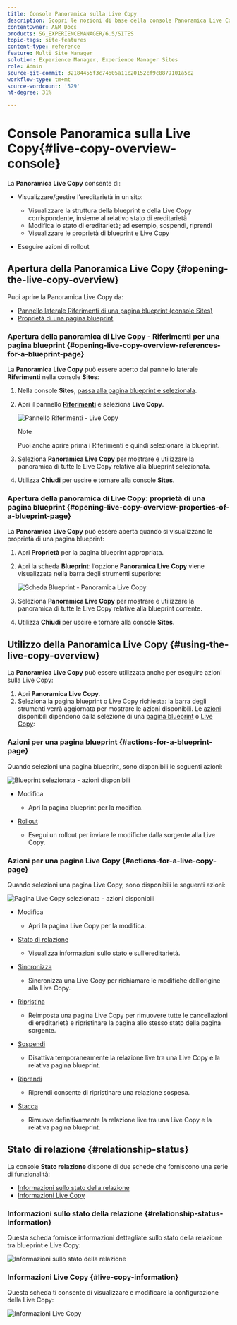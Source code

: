 ```yaml
---
title: Console Panoramica sulla Live Copy
description: Scopri le nozioni di base della console Panoramica Live Copy.
contentOwner: AEM Docs
products: SG_EXPERIENCEMANAGER/6.5/SITES
topic-tags: site-features
content-type: reference
feature: Multi Site Manager
solution: Experience Manager, Experience Manager Sites
role: Admin
source-git-commit: 32184455f3c74605a11c20152cf9c8879101a5c2
workflow-type: tm+mt
source-wordcount: '529'
ht-degree: 31%

---
```


# Console Panoramica sulla Live Copy{#live-copy-overview-console}

La **Panoramica Live Copy** consente di:

* Visualizzare/gestire l’ereditarietà in un sito:

   * Visualizzare la struttura della blueprint e della Live Copy corrispondente, insieme al relativo stato di ereditarietà
   * Modifica lo stato di ereditarietà; ad esempio, sospendi, riprendi
   * Visualizzare le proprietà di blueprint e Live Copy

* Eseguire azioni di rollout

## Apertura della Panoramica Live Copy {#opening-the-live-copy-overview}

Puoi aprire la Panoramica Live Copy da:

* [Pannello laterale Riferimenti di una pagina blueprint (console Sites)](#opening-live-copy-overview-references-for-a-blueprint-page)
* [Proprietà di una pagina blueprint](#opening-live-copy-overview-properties-of-a-blueprint-page)

### Apertura della panoramica di Live Copy - Riferimenti per una pagina blueprint {#opening-live-copy-overview-references-for-a-blueprint-page}

La **Panoramica Live Copy** può essere aperto dal pannello laterale **Riferimenti** nella console **Sites**:

1. Nella console **Sites**, [passa alla pagina blueprint e selezionala](/help/sites-authoring/basic-handling.md#viewing-and-selecting-resources).
1. Apri il pannello **[Riferimenti](/help/sites-authoring/basic-handling.md#references)** e seleziona **Live Copy**.

   ![Pannello Riferimenti - Live Copy](assets/chlimage_1-359.png)

   >[!NOTE]
   >
   >Puoi anche aprire prima i Riferimenti e quindi selezionare la blueprint.

1. Seleziona **Panoramica Live Copy** per mostrare e utilizzare la panoramica di tutte le Live Copy relative alla blueprint selezionata.
1. Utilizza **Chiudi** per uscire e tornare alla console **Sites**.

### Apertura della panoramica di Live Copy: proprietà di una pagina blueprint {#opening-live-copy-overview-properties-of-a-blueprint-page}

La **Panoramica Live Copy** può essere aperta quando si visualizzano le proprietà di una pagina blueprint:

1. Apri **Proprietà** per la pagina blueprint appropriata.
1. Apri la scheda **Blueprint**: l’opzione **Panoramica Live Copy** viene visualizzata nella barra degli strumenti superiore:

   ![Scheda Blueprint - Panoramica Live Copy](assets/chlimage_1-360.png)

1. Seleziona **Panoramica Live Copy** per mostrare e utilizzare la panoramica di tutte le Live Copy relative alla blueprint corrente.

1. Utilizza **Chiudi** per uscire e tornare alla console **Sites**.

## Utilizzo della Panoramica Live Copy {#using-the-live-copy-overview}

La **Panoramica Live Copy** può essere utilizzata anche per eseguire azioni sulla Live Copy:

1. Apri **Panoramica Live Copy**.
1. Seleziona la pagina blueprint o Live Copy richiesta: la barra degli strumenti verrà aggiornata per mostrare le azioni disponibili. Le [azioni](/help/sites-administering/msm.md#terms-used) disponibili dipendono dalla selezione di una [pagina blueprint](#actions-for-a-blueprint-page) o [Live Copy](#actions-for-a-live-copy-page):

### Azioni per una pagina blueprint {#actions-for-a-blueprint-page}

Quando selezioni una pagina blueprint, sono disponibili le seguenti azioni:

![Blueprint selezionata - azioni disponibili](assets/chlimage_1-361.png)

* Modifica

   * Apri la pagina blueprint per la modifica.

* [Rollout](/help/sites-administering/msm.md#rollout-and-synchronize)

   * Esegui un rollout per inviare le modifiche dalla sorgente alla Live Copy.

### Azioni per una pagina Live Copy {#actions-for-a-live-copy-page}

Quando selezioni una pagina Live Copy, sono disponibili le seguenti azioni:

![Pagina Live Copy selezionata - azioni disponibili](assets/chlimage_1-362.png)

* Modifica

   * Apri la pagina Live Copy per la modifica.

* [Stato di relazione](#relationship-status)

   * Visualizza informazioni sullo stato e sull’ereditarietà.

* [Sincronizza](/help/sites-administering/msm.md#rollout-and-synchronize)

   * Sincronizza una Live Copy per richiamare le modifiche dall’origine alla Live Copy.

* [Ripristina](/help/sites-administering/msm-livecopy.md#resetting-a-live-copy-page)

   * Reimposta una pagina Live Copy per rimuovere tutte le cancellazioni di ereditarietà e ripristinare la pagina allo stesso stato della pagina sorgente.

* [Sospendi](/help/sites-administering/msm.md#suspending-and-cancelling-inheritance-and-synchronization)

   * Disattiva temporaneamente la relazione live tra una Live Copy e la relativa pagina blueprint.

* [Riprendi](/help/sites-administering/msm-livecopy.md#resuming-inheritance-for-a-page)

   * Riprendi consente di ripristinare una relazione sospesa.

* [Stacca](/help/sites-administering/msm.md#detaching-a-live-copy)

   * Rimuove definitivamente la relazione live tra una Live Copy e la relativa pagina blueprint.

## Stato di relazione {#relationship-status}

La console **Stato relazione** dispone di due schede che forniscono una serie di funzionalità:

* [Informazioni sullo stato della relazione](#relationship-status-information)
* [Informazioni Live Copy](#live-copy-information)

### Informazioni sullo stato della relazione {#relationship-status-information}

Questa scheda fornisce informazioni dettagliate sullo stato della relazione tra blueprint e Live Copy:

![Informazioni sullo stato della relazione](assets/chlimage_1-363.png)

### Informazioni Live Copy {#live-copy-information}

Questa scheda ti consente di visualizzare e modificare la configurazione della Live Copy:

![Informazioni Live Copy](assets/chlimage_1-364.png)
